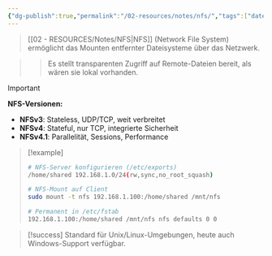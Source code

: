 ```yaml
---
{"dg-publish":true,"permalink":"/02-resources/notes/nfs/","tags":["dateisystem/netzwerk","unix/linux-protokolle"],"noteIcon":"","updated":"2025-09-16T23:41:26.000+02:00"}
---
```



>[[02 - RESOURCES/Notes/NFS\|NFS]] (Network File System) ermöglicht das Mounten entfernter Dateisysteme über das Netzwerk.

>>Es stellt transparenten Zugriff auf Remote-Dateien bereit, als wären sie lokal vorhanden.

>[!important] 
>**NFS-Versionen:**
>- **NFSv3**: Stateless, UDP/TCP, weit verbreitet
>- **NFSv4**: Stateful, nur TCP, integrierte Sicherheit
>- **NFSv4.1**: Parallelität, Sessions, Performance

>[!example] 
>```bash
># NFS-Server konfigurieren (/etc/exports)
>/home/shared 192.168.1.0/24(rw,sync,no_root_squash)
>
># NFS-Mount auf Client
>sudo mount -t nfs 192.168.1.100:/home/shared /mnt/nfs
>
># Permanent in /etc/fstab
>192.168.1.100:/home/shared /mnt/nfs nfs defaults 0 0
>```

>[!success] 
>Standard für Unix/Linux-Umgebungen, heute auch Windows-Support verfügbar.